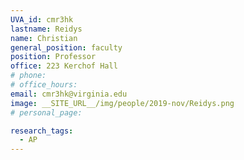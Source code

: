 ```yaml
---
UVA_id: cmr3hk
lastname: Reidys
name: Christian
general_position: faculty
position: Professor
office: 223 Kerchof Hall
# phone: 
# office_hours: 
email: cmr3hk@virginia.edu
image: __SITE_URL__/img/people/2019-nov/Reidys.png
# personal_page: 

research_tags:
  - AP
---
```

